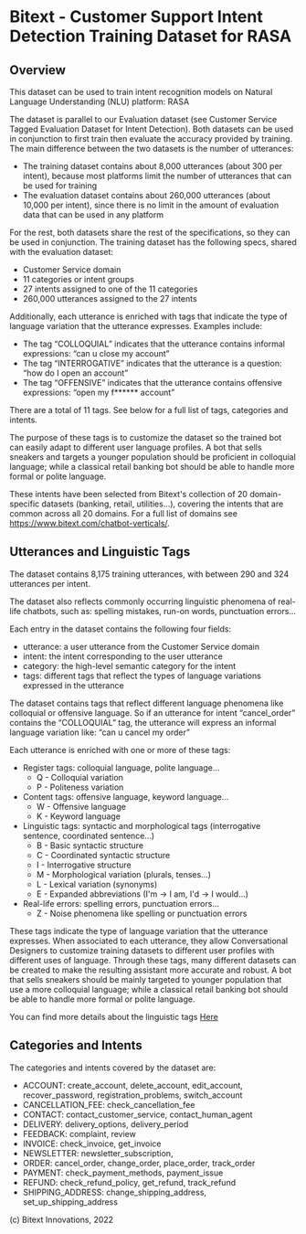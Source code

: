 Bitext - Customer Support Intent Detection Training Dataset for RASA 
========================================================================

Overview
--------

This dataset can be used to train intent recognition models on Natural Language Understanding (NLU) platform: RASA

The dataset is parallel to our Evaluation dataset (see Customer Service Tagged Evaluation Dataset for Intent Detection). Both datasets can be used in conjunction to first train then evaluate the accuracy provided by training. The main difference between the two datasets is the number of utterances:

  - The training dataset contains about 8,000 utterances (about 300 per intent), because most platforms limit the number of utterances that can be used for training 
  - The evaluation dataset contains about 260,000 utterances (about 10,000 per intent), since there is no limit in the amount of evaluation data that can be used in any platform

For the rest, both datasets share the rest of the specifications, so they can be used in conjunction. The training dataset has the following specs, shared with the evaluation dataset:

  - Customer Service domain 
  - 11 categories or intent groups
  - 27 intents assigned to one of the 11 categories
  - 260,000 utterances assigned to the 27 intents

Additionally, each utterance is enriched with tags that indicate the type of language variation that the utterance expresses. Examples include:

  - The tag “COLLOQUIAL” indicates that the utterance contains informal expressions: “can u close my account”
  - The tag “INTERROGATIVE” indicates that the utterance is a question: “how do I open an account”
  - The tag “OFFENSIVE” indicates that the utterance contains offensive expressions: “open my f****** account”

There are a total of 11 tags. See below for a full list of tags, categories and intents.

The purpose of these tags is to customize the dataset so the trained bot can easily adapt to different user language profiles. A bot that sells sneakers and targets a younger population should be proficient in colloquial language; while a classical retail banking bot should be able to handle more formal or polite language.

These intents have been selected from Bitext's collection of 20 domain-specific datasets (banking, retail, utilities...), covering the intents that are common across all 20 domains. For a full list of domains see https://www.bitext.com/chatbot-verticals/.

Utterances and Linguistic Tags
------------------------------------
The dataset contains 8,175 training utterances, with between 290 and 324 utterances per intent. 

The dataset also reflects commonly occurring linguistic phenomena of real-life chatbots, such as: spelling mistakes, run-on words, punctuation errors…

Each entry in the dataset contains the following four fields:

  - utterance: a user utterance from the Customer Service domain
  - intent: the intent corresponding to the user utterance
  - category: the high-level semantic category for the intent
  - tags: different tags that reflect the types of language variations expressed in the utterance

The dataset contains tags that reflect different language phenomena like colloquial or offensive language. So if an utterance for intent “cancel_order” contains the “COLLOQUIAL” tag, the utterance will express an informal language variation like: “can u cancel my order”

Each utterance is enriched with one or more of these tags:
 - Register tags: colloquial language, polite language…
    - Q - Colloquial variation
    - P - Politeness variation
 - Content tags: offensive language, keyword language…
    - W - Offensive language
    - K - Keyword language
 - Linguistic tags: syntactic and morphological tags (interrogative sentence, coordinated sentence…) 
    - B - Basic syntactic structure
    - C - Coordinated syntactic structure
    - I - Interrogative structure
    - M - Morphological variation (plurals, tenses…)
    - L - Lexical variation (synonyms)
    - E - Expanded abbreviations (I'm -> I am, I'd -> I would…)
 - Real-life errors: spelling errors, punctuation errors…
    - Z - Noise phenomena like spelling or punctuation errors

These tags indicate the type of language variation that the utterance expresses. When associated to each utterance, they allow Conversational Designers to customize training datasets to different user profiles with different uses of language. Through these tags, many different datasets can be created to make the resulting assistant more accurate and robust. A bot that sells sneakers should be mainly targeted to younger population that use a more colloquial language; while a classical retail banking bot should be able to handle more formal or polite language.

You can find more details about the linguistic tags [Here](TAGS.md)

Categories and Intents
----------------------
The categories and intents covered by the dataset are:

  - ACCOUNT: create_account, delete_account, edit_account, recover_password, registration_problems, switch_account
  - CANCELLATION_FEE: check_cancellation_fee
  - CONTACT: contact_customer_service, contact_human_agent
  - DELIVERY: delivery_options, delivery_period
  - FEEDBACK: complaint, review
  - INVOICE: check_invoice, get_invoice
  - NEWSLETTER: newsletter_subscription, 
  - ORDER: cancel_order, change_order, place_order, track_order
  - PAYMENT: check_payment_methods, payment_issue
  - REFUND: check_refund_policy, get_refund, track_refund
  - SHIPPING_ADDRESS: change_shipping_address, set_up_shipping_address

(c) Bitext Innovations, 2022
